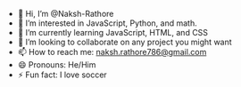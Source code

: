 - 👋 Hi, I’m @Naksh-Rathore
- 👀 I’m interested in JavaScript, Python, and math.
- 🌱 I’m currently learning JavaScript, HTML, and CSS
- 💞️ I’m looking to collaborate on any project you might want
- 📫 How to reach me: naksh.rathore786@gmail.com
- 😄 Pronouns: He/Him
- ⚡ Fun fact: I love soccer

<!---
Naksh-Rathore/Naksh-Rathore is a ✨ special ✨ repository because its `README.md` (this file) appears on your GitHub profile.
You can click the Preview link to take a look at your changes.
--->
